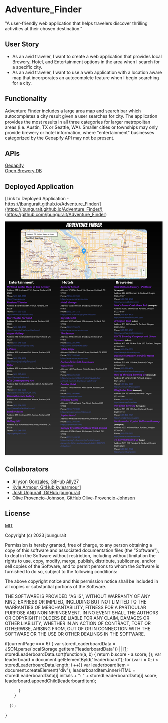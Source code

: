 # Adventure_Finder

"A user-friendly web application that helps travelers discover thrilling activities at their chosen destination."

## User Story 
- As an avid traveler, I want to create a web application that provides local Brewery, Hotel, and Entertainment options in the area when I search for a specific city.  
- As an avid traveler, I want to use a web application with a location aware map that incorporates an autocomplete feature when I begin searching for a city. 


## Functionality
Adventure Finder includes a large area map and search bar which autocompletes a city result given a user searches for city. The application provides the most results in all three categories for larger metropolitan areas (i.e. Austin, TX or Seattle, WA). Smaller cities or townships may only provide brewery or hotel information, where "entertainment" businesses categorized by the Geoapify API may not be present. 

## APIs
[Geoapify](https://www.geoapify.com/) <br>
[Open Brewery DB](https://www.openbrewerydb.org/)


## Deployed Application 
[Link to Deployed Application - https://jbungurait.github.io/Adventure_Finder/](https://jbungurait.github.io/Adventure_Finder/)
(https://github.com/jbungurait/Adventure_Finder)


![image](Assets/Screenshot%202023-02-16%20at%2022-09-10%20Adventure%20Finder.png)

## Collaborators
- [Allyson Gonzales, GitHub Ally27](https://github.com/Ally27)
- [Kyle Armour, GitHub kylearmour1](https://github.com/kylearmour1)
- [Josh Ungurait, GitHub jbungurait](https://github.com/jbungurait/Adventure_Finder)
- [Olive Provencio-Johnson, GitHub Olive-Provencio-Johnson](https://github.com/Olive-Provencio-Johnson)


## License

[MIT](https://choosealicense.com/licenses/mit/)

Copyright (c) 2023 jbungurait

Permission is hereby granted, free of charge, to any person obtaining a copy
of this software and associated documentation files (the "Software"), to deal
in the Software without restriction, including without limitation the rights
to use, copy, modify, merge, publish, distribute, sublicense, and/or sell
copies of the Software, and to permit persons to whom the Software is
furnished to do so, subject to the following conditions:

The above copyright notice and this permission notice shall be included in all
copies or substantial portions of the Software.

THE SOFTWARE IS PROVIDED "AS IS", WITHOUT WARRANTY OF ANY KIND, EXPRESS OR
IMPLIED, INCLUDING BUT NOT LIMITED TO THE WARRANTIES OF MERCHANTABILITY,
FITNESS FOR A PARTICULAR PURPOSE AND NONINFRINGEMENT. IN NO EVENT SHALL THE
AUTHORS OR COPYRIGHT HOLDERS BE LIABLE FOR ANY CLAIM, DAMAGES OR OTHER
LIABILITY, WHETHER IN AN ACTION OF CONTRACT, TORT OR OTHERWISE, ARISING FROM,
OUT OF OR IN CONNECTION WITH THE SOFTWARE OR THE USE OR OTHER DEALINGS IN THE
SOFTWARE.

  if(currentPage === 6) {
          var storedLeaderboardData = JSON.parse(localStorage.getItem("leaderboardData")) || [];
          storedLeaderboardData.sort(function(a, b) {
            return b.score - a.score;
          });
          var leaderboard = document.getElementById("leaderboard");
          for (var i = 0; i < storedLeaderboardData.length; i ++){
            var leaderboardItem = document.createElement("div");
            leaderboardItem.innerHTML = storedLeaderboardData[i].initials + ": " + storedLeaderboardData[i].score;
            leaderboard.appendChild(leaderboardItem);
            
          }
        }
       
      });
      
    }